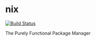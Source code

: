 # nix

[![Build Status](https://travis-ci.org/UnitedRPMs/nix.svg?branch=master)](https://travis-ci.org/UnitedRPMs/nix)


The Purely Functional Package Manager
